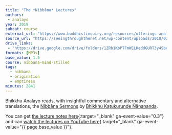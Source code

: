 ```yaml
---
title: "The *Nibbāna* Lectures"
authors:
 - analayo
year: 2019
subcat: course
external_url: "https://www.buddhistinquiry.org/resources/offerings-analayo/lectures/"
source_url: "https://seeingthroughthenet.net/wp-content/uploads/2018/03/Mind-Stilled_HTML.htm"
drive_links:
 - "https://drive.google.com/drive/folders/1ZRb1KbPTFmWELHeddGURT3y4Sbe3sgEO"
formats: [MP3s]
base_value: 1.5
course: nibbana-mind-stilled
tags:
  - nibbana
  - origination
  - emptiness
minutes: 2841
---
```


Bhikkhu Analayo reads, with insightful commentary and alternative translations, the [Nibbāna Sermons](/content/monographs/nibbana_nyanananda) by [Bhikkhu Kaṭukurunde Ñāṇananda](/authors/nyanananda).

You can get [the lecture notes here](https://drive.google.com/drive/folders/1ajvK7hq5sN-xiquU5WO0fV79C2GF87Mz){:target="_blank" ga-event-value="0.3"} and can [watch the lectures on YouTube here](https://youtube.com/playlist?list=PLYtsCwnwtnPR4pzo5lGzsaftlhqpc7C4T){:target="_blank" ga-event-value="{{ page.base_value }}"}.